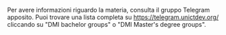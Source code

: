 Per avere informazioni riguardo la materia, consulta il gruppo Telegram apposito.
Puoi trovare una lista completa su https://telegram.unictdev.org/ cliccando su "DMI bachelor groups" o "DMI Master's degree groups".
